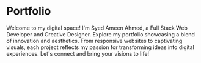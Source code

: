# Portfolio
Welcome to my digital space! I'm Syed Ameen Ahmed, a Full Stack Web Developer and Creative Designer. Explore my portfolio showcasing a blend of innovation and aesthetics. From responsive websites to captivating visuals, each project reflects my passion for transforming ideas into digital experiences. Let's connect and bring your visions to life!

